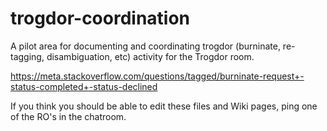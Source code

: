 # trogdor-coordination
A pilot area for documenting and coordinating trogdor (burninate, re-tagging, disambiguation, etc) activity for the Trogdor room.

https://meta.stackoverflow.com/questions/tagged/burninate-request+-status-completed+-status-declined

If you think you should be able to edit these files and Wiki pages, ping one of the RO's in the chatroom.
